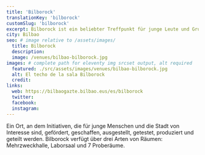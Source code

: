 ```yaml
---
title: 'Bilborock'
translationKey: 'bilborock'
customSlug: 'bilborock'
excerpt: Bilborock ist ein beliebter Treffpunkt für junge Leute und Gruppen, Unternehmen und Kulturveranstalter in Bilbao.
city: Bilbao
seo: # image relative to /assets/images/
  title: Bilborock
  description:
  image: /venues/bilbao-bilborock.jpg
images: # complete path for eleventy img srcset output, alt required
  featured: ./src/assets/images/venues/bilbao-bilborock.jpg
  alt: El techo de la sala Bilborock
  credit:
links:
  web: https://bilbaogazte.bilbao.eus/es/bilborock
  twitter:
  facebook:
  instagram:
---
```


Ein Ort, an dem Initiativen, die für junge Menschen und die Stadt von Interesse sind, gefördert, geschaffen, ausgestellt, getestet, produziert und geteilt werden.
Bilborock verfügt über drei Arten von Räumen: Mehrzweckhalle, Laborsaal und 7 Proberäume.
